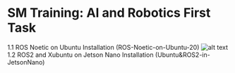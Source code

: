# SM Training: AI and Robotics First Task

 1.1 ROS Noetic on Ubuntu Installation (ROS-Noetic-on-Ubuntu-20)
![alt text](https://github.com/[shathalshehri]/[SM-Training-AI-ROS]/blob/[branch]/img1.jpg?raw=true)
 1.2 ROS2 and Xubuntu on Jetson Nano Installation (Ubuntu&ROS2-in-JetsonNano)

